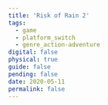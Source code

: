 ```yaml
---
title: 'Risk of Rain 2'
tags:
  - game
  - platform_switch
  - genre_action-adventure
digital: false
physical: true
guide: false
pending: false
date: 2020-05-11
permalink: false
---
```

